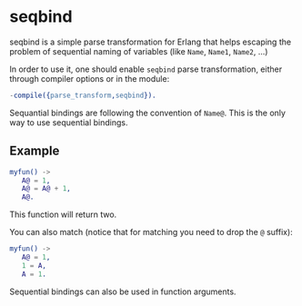 seqbind
=======


seqbind is a simple parse transformation for Erlang that helps escaping the problem of sequential naming of variables (like `Name`, `Name1`, `Name2`, ...)

In order to use it, one should enable `seqbind` parse transformation, either through compiler options or in the module:

```erlang
-compile({parse_transform,seqbind}).
```

Sequantial bindings are following the convention of `Name@`. This is the only way to use sequential bindings.

Example
-------

```erlang
myfun() ->
   A@ = 1,
   A@ = A@ + 1,
   A@.
```

This function will return two.

You can also match (notice that for matching you need to drop the `@` suffix):

```erlang
myfun() ->
   A@ = 1,
   1 = A,
   A = 1.
```

Sequential bindings can also be used in function arguments.